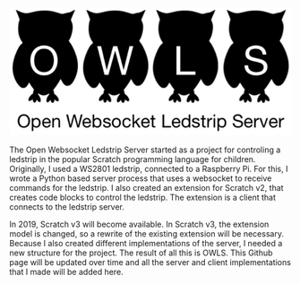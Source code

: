 ![OWLS Logo](OWLS_logo.png "OWLS - Open Websocket Ledstrip Server")

The Open Websocket Ledstrip Server started as a project for controling a ledstrip in the popular Scratch programming
language for children. Originally, I used a WS2801 ledstrip, connected to a Raspberry Pi. For this, I wrote a Python based
server process that uses a websocket to receive commands for the ledstrip. I also created an extension for Scratch v2, that
creates code blocks to control the ledstrip. The extension is a client that connects to the ledstrip server.

In 2019, Scratch v3 will become available. In Scratch v3, the extension model is changed, so a rewrite of the
existing extension will be necessary. Because I also created different implementations of the server, I needed a new
structure for the project. The result of all this is OWLS. This Github page will be updated over time and all the server and
client implementations that I made will be added here.

